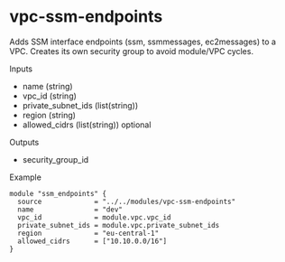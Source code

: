 # vpc-ssm-endpoints

Adds SSM interface endpoints (ssm, ssmmessages, ec2messages) to a VPC.
Creates its own security group to avoid module/VPC cycles.

Inputs
- name (string)
- vpc_id (string)
- private_subnet_ids (list(string))
- region (string)
- allowed_cidrs (list(string)) optional

Outputs
- security_group_id

Example
```hcl
module "ssm_endpoints" {
  source             = "../../modules/vpc-ssm-endpoints"
  name               = "dev"
  vpc_id             = module.vpc.vpc_id
  private_subnet_ids = module.vpc.private_subnet_ids
  region             = "eu-central-1"
  allowed_cidrs      = ["10.10.0.0/16"]
}
```